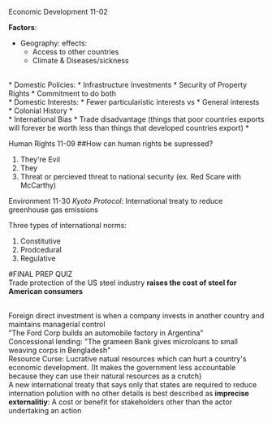 Economic Development 11-02

**Factors**:
* Geography: effects:
    * Access to other countries
    * Climate & Diseases/sickness

<br>
* Domestic Policies:
    * Infrastructure Investments
    * Security of Property Rights
    * Commitment to do both

<br>
* Domestic Interests:
    * Fewer particularistic interests
    vs
    * General interests

<br>
* Colonial History
    *

<br>
* International Bias
    * Trade disadvantage (things that poor countries exports will forever be worth less than things that developed countries export)
    *

Human Rights 11-09
##How can human rights be supressed?

1. They're Evil
2. They
3. Threat or percieved threat to national security (ex. Red Scare with McCarthy)


Environment 11-30
*Kyoto Protocol*: International treaty to reduce greenhouse gas emissions

Three types of international norms:

1. Constitutive
2. Prodcedural
3. Regulative



#FINAL PREP QUIZ
<br>
Trade protection of the US steel industry <b>raises the cost of steel for American consumers</b>

<br>
Foreign direct investment is when a company invests in another country and maintains managerial control<br>
"The Ford Corp builds an automobile factory in Argentina"

<br>
Concessional lending: "The grameen Bank gives microloans to small weaving corps in Bengladesh"

<br>
Resource Curse: Lucrative natual resources which can hurt a country's economic development. (It makes the government less accountable because they can use their natural resources as a crutch)

<br>
A new international treaty that says only that states are required to reduce internation polution with no other details is best described as <b>imprecise</b>

<br>
<b>externalitiy</b>: A cost or benefit for stakeholders other than the actor undertaking an action
